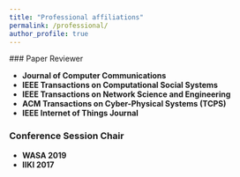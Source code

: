```yaml
---
title: "Professional affiliations"
permalink: /professional/
author_profile: true
---
```


 ###<i class="fa fa-fw fa-bookmakr" aria-hidden="true"></i> Paper Reviewer
  * **Journal of Computer Communications** 
  * **IEEE Transactions on Computational Social Systems**
  * **IEEE Transactions on Network Science and Engineering**
  * **ACM Transactions on Cyber-Physical Systems (TCPS)**
  * **IEEE Internet of Things Journal**

### <i class="fa fa-fw fa-handshake" aria-hidden="true"></i> Conference Session Chair
  * **WASA 2019** 
  * **IIKI 2017** 



